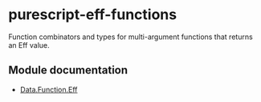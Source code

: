 # purescript-eff-functions

Function combinators and types for multi-argument functions that returns an Eff value.

## Module documentation

- [Data.Function.Eff](docs/Data/Function/Eff.md)
